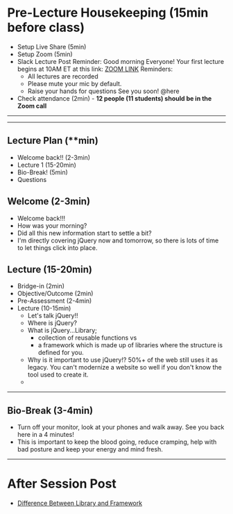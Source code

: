 # Pre-Lecture Housekeeping (15min before class)
* Setup Live Share (5min)
* Setup Zoom (5min)
* Slack Lecture Post Reminder:
Good morning Everyone!
Your first lecture begins at 10AM ET at this link: [ZOOM LINK]()
Reminders:
    * All lectures are recorded
    * Please mute your mic by default.
    * Raise your hands for questions
See you soon!
@here
* Check attendance (2min) - **12 people (11 students) should be in the Zoom call**

---
---

## Lecture Plan (**min)
* Welcome back!! (2-3min)
* Lecture 1 (15-20min)
* Bio-Break! (5min)
* Questions


## Welcome (2-3min)
* Welcome back!!!
* How was your morning?
* Did all this new information start to settle a bit?
* I'm directly covering jQuery now and tomorrow, so there is lots of time to let things click into place.

## Lecture (15-20min)
* Bridge-in (2min)
* Objective/Outcome (2min)
* Pre-Assessment (2-4min)
* Lecture (10-15min)
    * Let's talk jQuery!!
    * Where is jQuery?
    * What is jQuery...Library;
        * collection of reusable functions vs
        * a framework which is made up of libraries where the structure is defined for you.
    * Why is it important to use jQuery!? 50%+ of the web still uses it as legacy. You can't modernize a website so well if you don't know the tool used to create it.
    *

---
## Bio-Break (3-4min)
  * Turn off your monitor, look at your phones and walk away. See you back here in a 4 minutes!
  * This is important to keep the blood going, reduce cramping, help with bad posture and keep your energy and mind fresh.
---

# After Session Post
* [Difference Between Library and Framework](http://www.differencebetween.net/technology/difference-between-library-and-framework/)